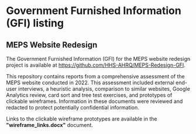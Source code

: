 # Government Furnished Information (GFI) listing

## MEPS Website Redesign

The Government Furnished Information (GFI) for the MEPS website redesign project is available at https://github.com/HHS-AHRQ/MEPS-Redesign-GFI.

This repository contains reports from a comprehensive assessment of the MEPS website conducted in 2022. This assessment included external end-user interviews, a heuristic analysis, comparison to similar websites, Google Analytics review, card sort and tree test exercises, and prototypes of clickable wireframes. Information in these documents were reviewed and redacted to protect potentially confidential information.

Links to the clickable wireframe prototypes are available in the **"wireframe_links.docx"** document.


